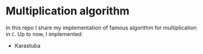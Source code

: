 # Multiplication algorithm
In this repo I share my implementation of famous algorithm for multiplication in `C`.
Up to now, I implemented:
- Karastuba
